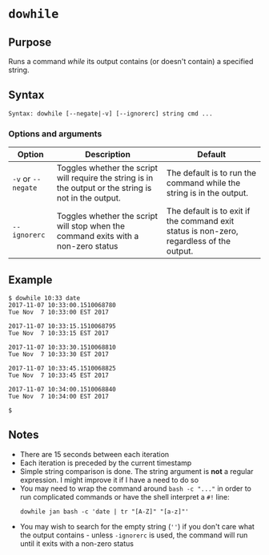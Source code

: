 # `dowhile`

## Purpose
Runs a command _while_ its output contains (or doesn't contain) a specified string.

## Syntax
```
Syntax: dowhile [--negate|-v] [--ignorerc] string cmd ...
```

### Options and arguments
| Option | Description | Default |
| ------ | ----------- | ------- |
|  `-v` or `--negate`  | Toggles whether the script will require the string is in the output or the string is not in the output. | The default is to run the command while the string is in the output. |
|  `--ignorerc` | Toggles whether the script will stop when the command exits with a non-zero status | The default is to exit if the command exit status is non-zero, regardless of the output. |

## Example

```
$ dowhile 10:33 date
2017-11-07 10:33:00.1510068780
Tue Nov  7 10:33:00 EST 2017

2017-11-07 10:33:15.1510068795
Tue Nov  7 10:33:15 EST 2017

2017-11-07 10:33:30.1510068810
Tue Nov  7 10:33:30 EST 2017

2017-11-07 10:33:45.1510068825
Tue Nov  7 10:33:45 EST 2017

2017-11-07 10:34:00.1510068840
Tue Nov  7 10:34:00 EST 2017

$ 
```

## Notes

- There are 15 seconds between each iteration
- Each iteration is preceded by the current timestamp
- Simple string comparison is done.  The string argument is **not** a regular expression.  I might improve it if I have a need to do so
- You may need to wrap the command around `bash -c "..."` in order to run complicated commands or have the shell interpret a `#!` line:
  ```
  dowhile jan bash -c 'date | tr "[A-Z]" "[a-z]"'
  ```
- You may wish to search for the empty string (`''`) if you don't care what the output contains - unless `-ignorerc` is used, the command will run until it exits with a non-zero status
